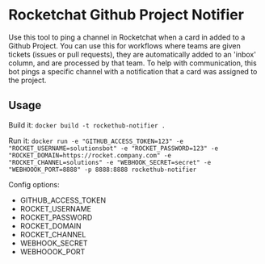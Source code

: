 # Rocketchat Github Project Notifier

Use this tool to ping a channel in Rocketchat when a card in added to a Github Project. You can use this for workflows where teams are given tickets (issues or pull requests), they are automatically added to an 'inbox' column, and are processed by that team. To help with communication, this bot pings a specific channel with a notification that a card was assigned to the project.

## Usage

Build it:
`docker build -t rockethub-notifier .`

Run it:
`docker run -e "GITHUB_ACCESS_TOKEN=123" -e "ROCKET_USERNAME=solutionsbot" -e "ROCKET_PASSWORD=123" -e "ROCKET_DOMAIN=https://rocket.company.com" -e "ROCKET_CHANNEL=solutions" -e "WEBHOOK_SECRET=secret" -e "WEBHOOOK_PORT=8888" -p 8888:8888 rockethub-notifier`

Config options:
 - GITHUB_ACCESS_TOKEN
 - ROCKET_USERNAME
 - ROCKET_PASSWORD
 - ROCKET_DOMAIN
 - ROCKET_CHANNEL
 - WEBHOOK_SECRET
 - WEBHOOOK_PORT